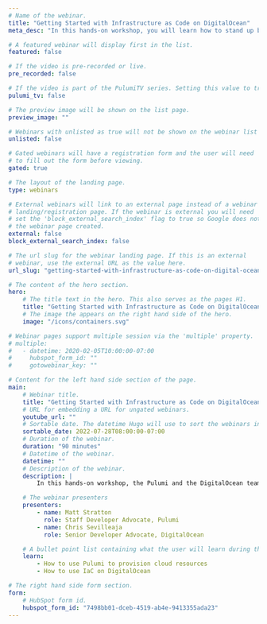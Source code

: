 ```yaml
---
# Name of the webinar.
title: "Getting Started with Infrastructure as Code on DigitalOcean"
meta_desc: "In this hands-on workshop, you will learn how to stand up basic services using Infrastructure as Code through a series of hands-on labs."

# A featured webinar will display first in the list.
featured: false

# If the video is pre-recorded or live.
pre_recorded: false

# If the video is part of the PulumiTV series. Setting this value to true will list the video in the "PulumiTV" section.
pulumi_tv: false

# The preview image will be shown on the list page.
preview_image: ""

# Webinars with unlisted as true will not be shown on the webinar list
unlisted: false

# Gated webinars will have a registration form and the user will need
# to fill out the form before viewing.
gated: true

# The layout of the landing page.
type: webinars

# External webinars will link to an external page instead of a webinar
# landing/registration page. If the webinar is external you will need
# set the 'block_external_search_index' flag to true so Google does not index
# the webinar page created.
external: false
block_external_search_index: false

# The url slug for the webinar landing page. If this is an external
# webinar, use the external URL as the value here.
url_slug: "getting-started-with-infrastructure-as-code-on-digital-ocean"

# The content of the hero section.
hero:
    # The title text in the hero. This also serves as the pages H1.
    title: "Getting Started with Infrastructure as Code on DigitalOcean"
    # The image the appears on the right hand side of the hero.
    image: "/icons/containers.svg"

# Webinar pages support multiple session via the 'multiple' property.
# multiple:
#   - datetime: 2020-02-05T10:00:00-07:00
#     hubspot_form_id: ""
#     gotowebinar_key: ""

# Content for the left hand side section of the page.
main:
    # Webinar title.
    title: "Getting Started with Infrastructure as Code on DigitalOcean"
    # URL for embedding a URL for ungated webinars.
    youtube_url: ""
    # Sortable date. The datetime Hugo will use to sort the webinars in date order.
    sortable_date: 2022-07-28T08:00:00-07:00
    # Duration of the webinar.
    duration: "90 minutes"
    # Datetime of the webinar.
    datetime: ""
    # Description of the webinar.
    description: |
        In this hands-on workshop, the Pulumi and the DigitalOcean teams will show you how to stand up basic services using Infrastructure as Code (IaC) through a series of hands-on labs.

    # The webinar presenters
    presenters:
        - name: Matt Stratton
          role: Staff Developer Advocate, Pulumi
        - name: Chris Sevilleaja
          role: Senior Developer Advocate, DigitalOcean

    # A bullet point list containing what the user will learn during the webinar.
    learn:
        - How to use Pulumi to provision cloud resources
        - How to use IaC on DigitalOcean

# The right hand side form section.
form:
    # HubSpot form id.
    hubspot_form_id: "7498bb01-dceb-4519-ab4e-9413355ada23"
---
```

